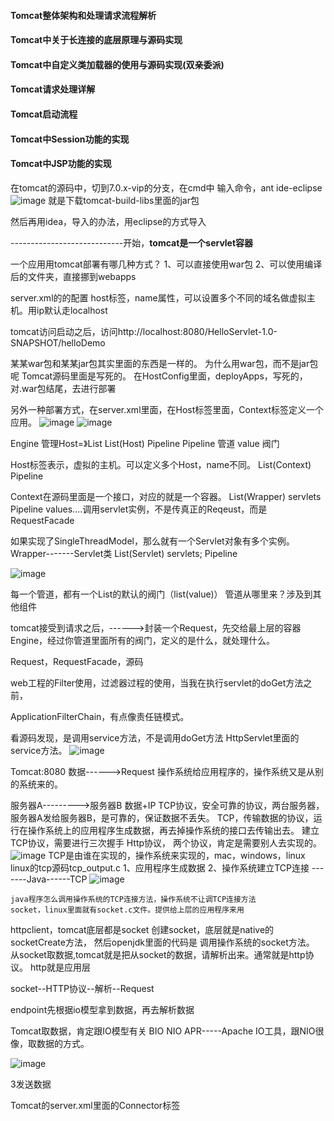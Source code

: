 #### Tomcat整体架构和处理请求流程解析
#### Tomcat中关于长连接的底层原理与源码实现
#### Tomcat中自定义类加载器的使用与源码实现(双亲委派)
#### Tomcat请求处理详解
#### Tomcat启动流程
#### Tomcat中Session功能的实现
#### Tomcat中JSP功能的实现

在tomcat的源码中，切到7.0.x-vip的分支，在cmd中
输入命令，ant ide-eclipse
![image](../images/Snipaste_2022-04-27_21-53-24.png)
就是下载tomcat-build-libs里面的jar包

然后再用idea，导入的办法，用eclipse的方式导入

----------------------------开始，**tomcat是一个servlet容器**

一个应用用tomcat部署有哪几种方式？
1、可以直接使用war包
2、可以使用编译后的文件夹，直接挪到webapps

server.xml的的配置
host标签，name属性，可以设置多个不同的域名做虚拟主机。用ip默认走localhost

tomcat访问启动之后，访问http://localhost:8080/HelloServlet-1.0-SNAPSHOT/helloDemo

某某war包和某某jar包其实里面的东西是一样的。
为什么用war包，而不是jar包呢
Tomcat源码里面是写死的。
在HostConfig里面，deployApps，写死的，对.war包结尾，去进行部署

另外一种部署方式，在server.xml里面，在Host标签里面，Context标签定义一个应用。
![image](../images/Snipaste_2022-04-28_00-00-30.png)
![image](../images/Snipaste_2022-04-28_00-01-08.png)

Engine 管理Host=》List<Host>
    List(Host)
    Pipeline Pipeline 管道 value 阀门  

Host标签表示，虚拟的主机。可以定义多个Host，name不同。
    List(Context)
    Pipeline

Context在源码里面是一个接口，对应的就是一个容器。
    List(Wrapper) servlets
    Pipeline values....调用servlet实例，不是传真正的Reqeust，而是RequestFacade


如果实现了SingleThreadModel，那么就有一个Servlet对象有多个实例。
Wrapper-------Servlet类
List(Servlet) servlets;
Pipeline

![image](../images/Snipaste_2022-04-28_02-00-49.png)

每一个管道，都有一个List的默认的阀门（list(value)）
管道从哪里来？涉及到其他组件


tomcat接受到请求之后，------>封装一个Request，先交给最上层的容器Engine，经过你管道里面所有的阀门，定义的是什么，就处理什么。

Request，RequestFacade，源码

web工程的Filter使用，过滤器过程的使用，当我在执行servlet的doGet方法之前，

ApplicationFilterChain，有点像责任链模式。

看源码发现，是调用service方法，不是调用doGet方法
HttpServlet里面的service方法。
![image](../images/Snipaste_2022-04-28_02-32-50.png)


Tomcat:8080
数据------>Request
操作系统给应用程序的，操作系统又是从别的系统来的。

服务器A--------->服务器B
数据+IP
TCP协议，安全可靠的协议，两台服务器，服务器A发给服务器B，是可靠的，保证数据不丢失。
TCP，传输数据的协议，运行在操作系统上的应用程序生成数据，再去掉操作系统的接口去传输出去。
建立TCP协议，需要进行三次握手
Http协议，
两个协议，肯定是需要别人去实现的。
![image](../images/Snipaste_2022-04-28_02-54-24.png)
TCP是由谁在实现的，操作系统来实现的，mac，windows，linux
linux的tcp源码tcp_output.c
1、应用程序生成数据 
2、操作系统建立TCP连接 -------Java------TCP
![image](../images/Snipaste_2022-04-29_23-48-29.png)

    java程序怎么调用操作系统的TCP连接方法，操作系统不让调TCP连接方法
    socket，linux里面就有socket.c文件。提供给上层的应用程序来用

httpclient，tomcat底层都是socket
创建socket，底层就是native的socketCreate方法， 然后openjdk里面的代码是
调用操作系统的socket方法。
从socket取数据,tomcat就是把从socket的数据，请解析出来。通常就是http协议。
http就是应用层       

socket--HTTP协议--解析--Request

endpoint先根据io模型拿到数据，再去解析数据

Tomcat取数据，肯定跟IO模型有关
BIO
NIO
APR-----Apache IO工具，跟NIO很像，取数据的方式。

![image](../images/Snipaste_2022-04-28_03-20-46.png)
    
3发送数据

Tomcat的server.xml里面的Connector标签  